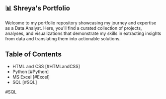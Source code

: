 ## 📊 Shreya's Portfolio
Welcome to my portfolio repository showcasing my journey and expertise as a Data Analyst. Here, you'll find a curated collection of projects, analyses, and visualizations that demonstrate my skills in extracting insights from data and translating them into actionable solutions.

## Table of Contents
- HTML and CSS [#HTMLandCSS]
- Python [#Python]
- MS Excel [#Excel]
- SQL [#SQL]

#SQL
